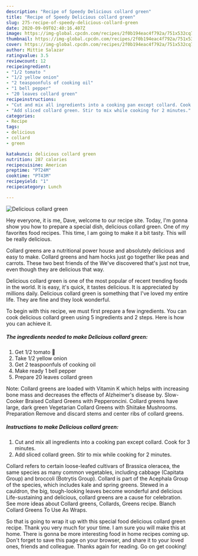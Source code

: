 ```yaml
---
description: "Recipe of Speedy Delicious collard green"
title: "Recipe of Speedy Delicious collard green"
slug: 275-recipe-of-speedy-delicious-collard-green
date: 2020-09-09T02:40:16.407Z
image: https://img-global.cpcdn.com/recipes/2f0b194eac4f792a/751x532cq70/delicious-collard-green-recipe-main-photo.jpg
thumbnail: https://img-global.cpcdn.com/recipes/2f0b194eac4f792a/751x532cq70/delicious-collard-green-recipe-main-photo.jpg
cover: https://img-global.cpcdn.com/recipes/2f0b194eac4f792a/751x532cq70/delicious-collard-green-recipe-main-photo.jpg
author: Mittie Salazar
ratingvalue: 3.5
reviewcount: 12
recipeingredient:
- "1/2 tomato "
- "1/2 yellow onion"
- "2 teaspoonfuls of cooking oil"
- "1 bell pepper"
- "20 leaves collard green"
recipeinstructions:
- "Cut and mix all ingredients into a cooking pan except collard. Cook for 3 minutes."
- "Add sliced collard green. Stir to mix while cooking for 2 minutes."
categories:
- Recipe
tags:
- delicious
- collard
- green

katakunci: delicious collard green 
nutrition: 287 calories
recipecuisine: American
preptime: "PT24M"
cooktime: "PT43M"
recipeyield: "1"
recipecategory: Lunch

---
```



![Delicious collard green](https://img-global.cpcdn.com/recipes/2f0b194eac4f792a/751x532cq70/delicious-collard-green-recipe-main-photo.jpg)

Hey everyone, it is me, Dave, welcome to our recipe site. Today, I'm gonna show you how to prepare a special dish, delicious collard green. One of my favorites food recipes. This time, I am going to make it a bit tasty. This will be really delicious.

Collard greens are a nutritional power house and absolutely delicious and easy to make. Collard greens and ham hocks just go together like peas and carrots. These two best friends of the We&#39;ve discovered that&#39;s just not true, even though they are delicious that way.

Delicious collard green is one of the most popular of recent trending foods in the world. It is easy, it's quick, it tastes delicious. It is appreciated by millions daily. Delicious collard green is something that I've loved my entire life. They are fine and they look wonderful.


To begin with this recipe, we must first prepare a few ingredients. You can cook delicious collard green using 5 ingredients and 2 steps. Here is how you can achieve it.

<!--inarticleads1-->

##### The ingredients needed to make Delicious collard green:

1. Get 1/2 tomato 🍅
1. Take 1/2 yellow onion
1. Get 2 teaspoonfuls of cooking oil
1. Make ready 1 bell pepper
1. Prepare 20 leaves collard green


Note: Collard greens are loaded with Vitamin K which helps with increasing bone mass and decreases the effects of Alzheimer&#39;s disease by. Slow-Cooker Braised Collard Greens with Pepperoncini. Collard greens have large, dark green Vegetarian Collard Greens with Shiitake Mushrooms. Preparation Remove and discard stems and center ribs of collard greens. 

<!--inarticleads2-->

##### Instructions to make Delicious collard green:

1. Cut and mix all ingredients into a cooking pan except collard. Cook for 3 minutes.
1. Add sliced collard green. Stir to mix while cooking for 2 minutes.


Collard refers to certain loose-leafed cultivars of Brassica oleracea, the same species as many common vegetables, including cabbage (Capitata Group) and broccoli (Botrytis Group). Collard is part of the Acephala Group of the species, which includes kale and spring greens. Stewed in a cauldron, the big, tough-looking leaves become wonderful and delicious Life-sustaining and delicious, collard greens are a cause for celebration. See more ideas about Collard greens, Collards, Greens recipe. Blanch Collard Greens To Use As Wraps. 

So that is going to wrap it up with this special food delicious collard green recipe. Thank you very much for your time. I am sure you will make this at home. There is gonna be more interesting food in home recipes coming up. Don't forget to save this page on your browser, and share it to your loved ones, friends and colleague. Thanks again for reading. Go on get cooking!
